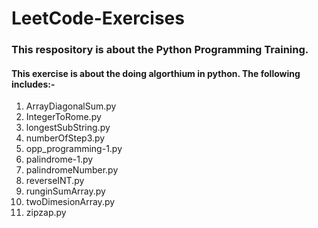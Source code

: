 # LeetCode-Exercises
### This respository is about the Python Programming Training.
#### This exercise is about the doing algorthium in python.  The following includes:-
1) ArrayDiagonalSum.py 
2) IntegerToRome.py
3) longestSubString.py
4) numberOfStep3.py
5) opp_programming-1.py
6) palindrome-1.py
7) palindromeNumber.py
8) reverseINT.py
9) runginSumArray.py
10) twoDimesionArray.py
11) zipzap.py
